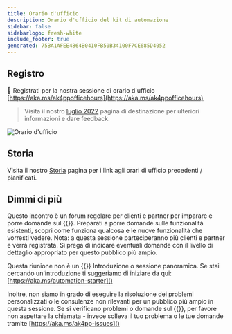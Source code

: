 ```yaml
---
title: Orario d'ufficio
description: Orario d'ufficio del kit di automazione
sidebar: false
sidebarlogo: fresh-white
include_footer: true
generated: 75BA1AFEE4864B0410FB50B34100F7CE685D4052
---
```


## Registro

<g-emoji class="g-emoji" alias="calendar" fallback-src="https://github.githubassets.com/images/icons/emoji/unicode/1f4c6.png">📆</g-emoji> Registrati per la nostra sessione di orario d'ufficio [https://aka.ms/ak4ppofficehours](https://aka.ms/ak4ppofficehours)

> Visita il nostro [luglio 2022](/it/office-hours/november-2022) pagina di destinazione per ulteriori informazioni e dare feedback.

![Orario d'ufficio](/images/office-hours.png)

## Storia

Visita il nostro [Storia](/it/office-hours/history) pagina per i link agli orari di ufficio precedenti / pianificati.

## Dimmi di più

Questo incontro è un forum regolare per clienti e partner per imparare e porre domande sul {{<product-name>}}. Preparati a porre domande sulle funzionalità esistenti, scopri come funziona qualcosa e le nuove funzionalità che vorresti vedere. Nota: a questa sessione parteciperanno più clienti e partner e verrà registrata. Si prega di indicare eventuali domande con il livello di dettaglio appropriato per questo pubblico più ampio.

Questa riunione non è un {{<product-name>}} Introduzione o sessione panoramica. Se stai cercando un'introduzione ti suggeriamo di iniziare da qui: [https://aka.ms/automation-starter]()

Inoltre, non siamo in grado di eseguire la risoluzione dei problemi personalizzati o le consulenze non rilevanti per un pubblico più ampio in questa sessione. Se si verificano problemi o domande sul {{<product-name>}}, per favore non aspettare la chiamata - invece solleva il tuo problema o le tue domande tramite [https://aka.ms/ak4pp-issues]()
